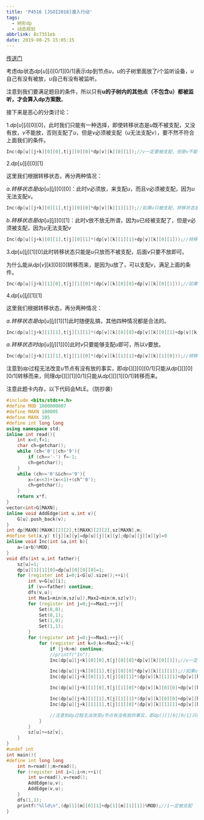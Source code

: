```yaml
---
title: 'P4516 [JSOI2018]潜入行动'
tags:
  - 树形dp
  - 动态规划
abbrlink: 8c7351eb
date: 2019-08-25 15:05:15
---
```


[传送门](https://www.luogu.org/problem/P4516)

考虑dp状态$dp[u][i][0/1][0/1]$表示dp到节点$u$，$u$的子树里面放了$i$个监听设备，$u$自己有没有被放，$u$自己有没有被监听。

注意到我们要满足题目的条件，所以只有**u的子树内的其他点（不包含u）都被监听，才会算入dp方案数**。

接下来是恶心的分类讨论：

$1.dp[u][i][0][0]$，此时我们只能有一种选择，即使转移状态是$u$既不被支配，又没有放，$v$不能放，否则支配了$u$，但是$v$必须被支配（$u$无法支配$v$），要不然不符合上面我们的条件。

```cpp
Inc(dp[u][j+k][0][0],t[j][0][0]*dp[v][k][0][1]);//v一定要被支配，但是v不能放，否则支配了u
```

$2.dp[u][i][0][1]$

这里我们根据转移状态，再分两种情况：

$a.转移状态是dp[u][j][0][0]$：此时$v$必须放，来支配$u$，而且$v$必须被支配，因为$u$无法支配$v$。

```cpp
Inc(dp[u][j+k][0][1],t[j][0][0]*dp[v][k][1][1]);//如果u只被支配，转移状态是u什么都不放，那么v可以既被支配又放，此时u什么都不放，也不被支配都可以
```

$b.转移状态是dp[u][j][0][1]$：此时$v$放不放无所谓，因为$u$已经被支配了，但是$v$必须被支配，因为$u$无法支配$v$

```cpp
Inc(dp[u][j+k][0][1],t[j][0][1]*(dp[v][k][1][1]+dp[v][k][0][1]));//转移状态是u被支配，那么v只要被支配即可，注意到v放什么不会影响到u的状态
```

$3.dp[u][j][1][0]$此时转移状态只能是$u$只放而不被支配，后面$v$只要不放即可。

为什么能从$dp[v][k][0][0]$转移而来，是因为$u$放了，可以支配$v$，满足上面的条件。

```cpp
Inc(dp[u][j+k][1][0],t[j][1][0]*(dp[v][k][0][0]+dp[v][k][0][1]));//如果u只被放，转移状态只能是u只被放，所以v不能放，有两种情况
```

$4.dp[u][j][1][1]$

这里我们根据转移状态，再分两种情况：

$a.转移状态是dp[u][j][1][1]$此时随便乱搞，其他四种情况都是合法的。

```cpp
Inc(dp[u][j+k][1][1],t[j][1][1]*(dp[v][k][0][0]+dp[v][k][0][1]+dp[v][k][1][0]+dp[v][k][1][1]));//如果u既被支配又被放，转移状态是u既被支配又被放，那么剩下随便乱搞
```

$a.转移状态时dp[u][j][1][0]$此时$v$只要能够支配$u$即可，所以$v$要放。

```cpp
Inc(dp[u][j+k][1][1],t[j][1][0]*(dp[v][k][1][1]+dp[v][k][1][0]));//转移状态是u只被放，那v必须放，来支配u，注意到v可以不被支配，因为u放了
```

注意到$dp$过程无法改变$u$节点有没有放的事实，即$dp[][][0][0/1]$只能从$dp[][][0][0/1]$转移而来，同理$dp[][][1][0/1]$只能从$dp[][][1][0/1]$转移而来。

注意此题卡内存，以下代码会MLE。（防抄袭）

```cpp
#include <bits/stdc++.h>
#define MOD 1000000007
#define MAXN 100005
#define MAXK 105
#define int long long
using namespace std;
inline int read(){
    int x=0,f=1;
    char ch=getchar();
    while (ch<'0'||ch>'9'){
        if (ch=='-') f=-1;
        ch=getchar();
    }
    while (ch>='0'&&ch<='9'){
        x=(x<<3)+(x<<1)+(ch^'0');
        ch=getchar();
    }
    return x*f;
}
vector<int>G[MAXN];
inline void AddEdge(int u,int v){
    G[u].push_back(v);
}
int dp[MAXN][MAXK][2][2],t[MAXK][2][2],sz[MAXN],m;
#define Set(x,y) t[j][x][y]=dp[u][j][x][y];dp[u][j][x][y]=0
inline void Inc(int &a,int b){
    a=(a+b)%MOD;
}
void dfs(int u,int father){
    sz[u]=1;
    dp[u][1][1][0]=dp[u][0][0][0]=1;
    for (register int i=0;i<G[u].size();++i){
        int v=G[u][i];
        if (v==father) continue;
        dfs(v,u);
        int Max1=min(m,sz[u]),Max2=min(m,sz[v]);
        for (register int j=0;j<=Max1;++j){
            Set(0,0);
            Set(0,1);
            Set(1,0);
            Set(1,1);
        }
        for (register int j=0;j<=Max1;++j){
            for (register int k=0;k<=Max2;++k){
                if (j+k>m) continue;
                //printf("In");
                Inc(dp[u][j+k][0][0],t[j][0][0]*dp[v][k][0][1]);//v一定要被支配，但是v不能放，否则支配了u

                Inc(dp[u][j+k][0][1],t[j][0][0]*dp[v][k][1][1]);//如果u只被支配，转移状态是u什么都不放，那么v可以既被支配又放，此时u什么都不放，也不被支配都可以
                Inc(dp[u][j+k][0][1],t[j][0][1]*(dp[v][k][1][1]+dp[v][k][0][1]));//转移状态是u被支配，那么v只要被支配即可，注意到v放什么不会影响到u的状态

                Inc(dp[u][j+k][1][0],t[j][1][0]*(dp[v][k][0][0]+dp[v][k][0][1]));//如果u只被放，转移状态只能是u只被放，所以v不能放，有两种情况

                Inc(dp[u][j+k][1][1],t[j][1][1]*(dp[v][k][0][0]+dp[v][k][0][1]+dp[v][k][1][0]+dp[v][k][1][1]));//如果u既被支配又被放，转移状态是u既被支配又被放，那么剩下随便乱搞
                Inc(dp[u][j+k][1][1],t[j][1][0]*(dp[v][k][1][1]+dp[v][k][1][0]));//转移状态是u只被放，那v必须放，来支配u，注意到v可以不被支配，因为u放了

                //注意到dp过程无法改变u节点有没有放的事实，即dp[][][0][0/1]只能从dp[][][0][0/1]转移而来，同理dp[][][1][0/1]只能从dp[][][1][0/1]转移而来
            }
        }
        sz[u]+=sz[v];
    }
}
#undef int
int main(){
#define int long long
    int n=read();m=read();
    for (register int i=1;i<n;++i){
        int u=read(),v=read();
        AddEdge(u,v);
        AddEdge(v,u);
    }
    dfs(1,1);
    printf("%lld\n",(dp[1][m][0][1]+dp[1][m][1][1])%MOD);//1一定被支配
}
```

